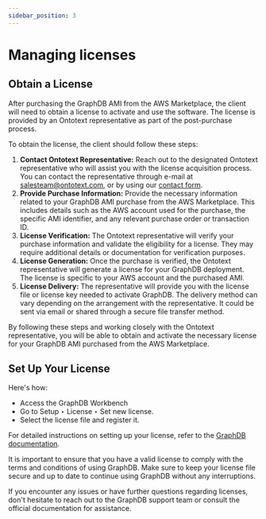 ```yaml
---
sidebar_position: 3
---
```


# Managing licenses

## Obtain a License

After purchasing the GraphDB AMI from the AWS Marketplace, the client will need to obtain a license to activate and use the software.
The license is provided by an Ontotext representative as part of the post-purchase process.

To obtain the license, the client should follow these steps:
1. **Contact Ontotext Representative:** Reach out to the designated Ontotext representative who will assist you with the license acquisition process.
   You can contact the representative through e-mail at salesteam@ontotext.com, or by using our [contact form](https://www.ontotext.com/contact/).
2. **Provide Purchase Information:** Provide the necessary information related to your GraphDB AMI purchase from the AWS Marketplace.
   This includes details such as the AWS account used for the purchase, the specific AMI identifier, and any relevant purchase order or transaction ID.
3. **License Verification:** The Ontotext representative will verify your purchase information and validate the eligibility for a license.
   They may require additional details or documentation for verification purposes.
4. **License Generation:** Once the purchase is verified, the Ontotext representative will generate a license for your GraphDB deployment.
   The license is specific to your AWS account and the purchased AMI.
5. **License Delivery:** The representative will provide you with the license file or license key needed to activate GraphDB.
   The delivery method can vary depending on the arrangement with the representative.
   It could be sent via email or shared through a secure file transfer method.


By following these steps and working closely with the Ontotext representative, you will be able to obtain and activate the necessary license for your GraphDB AMI purchased from the AWS Marketplace.

## Set Up Your License
   
Here's how:
* Access the GraphDB Workbench
* Go to Setup ‣ License ‣ Set new license.
* Select the license file and register it.

For detailed instructions on setting up your license, refer to the [GraphDB documentation](https://graphdb.ontotext.com/documentation/10.2/getting-started.html#set-up-your-license).

It is important to ensure that you have a valid license to comply with the terms and conditions of using GraphDB. 
Make sure to keep your license file secure and up to date to continue using GraphDB without any interruptions.

If you encounter any issues or have further questions regarding licenses, don't hesitate to reach out to the GraphDB support team 
or consult the official documentation for assistance.